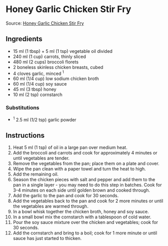 # Honey Garlic Chicken Stir Fry #

Source: [Honey Garlic Chicken Stir Fry](https://www.dinneratthezoo.com/honey-garlic-chicken-stir-fry/)

## Ingredients ##
* 15 ml (1 tbsp) + 5 ml (1 tsp) vegetable oil divided
* 240 ml (1 cup) carrots, thinly sliced
* 480 ml (2 cups) broccoli florets
* 2 boneless skinless chicken breasts, cubed
* 4 cloves garlic, minced <sup>1</sup>
* 60 ml (1/4 cup) low sodium chicken broth
* 60 ml (1/4 cup) soy sauce
* 45 ml (3 tbsp) honey
* 10 ml (2 tsp) cornstarch

### Substitutions ###
* <sup>1</sup> 2.5 ml (1/2 tsp) garlic powder

## Instructions ##
1. Heat 5 ml (1 tsp) of oil in a large pan over medium heat.
1. Add the broccoli and carrots and cook for approximately 4 minutes or until vegetables are tender.
1. Remove the vegetables from the pan; place them on a plate and cover.
1. Wipe the pan clean with a paper towel and turn the heat to high.
1. Add the remaining oil.
1. Season the chicken pieces with salt and pepper and add them to the pan in a single layer - you may need to do this step in batches. Cook for 3-4 minutes on each side until golden brown and cooked through.
1. Add the garlic to the pan and cook for 30 seconds.
1. Add the vegetables back to the pan and cook for 2 more minutes or until the vegetables are warmed through.
1. In a bowl whisk together the chicken broth, honey and soy sauce.
1. In a small bowl mix the cornstarch with a tablespoon of cold water.
1. Pour the soy sauce mixture over the chicken and vegetables; cook for 30 seconds.
1. Add the cornstarch and bring to a boil; cook for 1 more minute or until sauce has just started to thicken.

